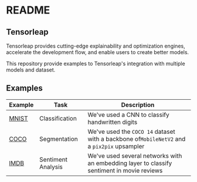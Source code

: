 # README

## Tensorleap

Tensorleap provides cutting-edge explainability and optimization engines, accelerate the development flow,
and enable users to create better models.

This repository provide examples to Tensorleap's integration with multiple models and dataset. 

## Examples 

| Example                  | Task               |                  Description                                                               | 
|--------------------------|--------------------|------------------------------------------------------------------------------------------  |
| [MNIST](/examples/mnist) | Classification     | We've used a CNN to classify handwritten digits|
| [COCO](/examples/coco)   | Segmentation       | We've used the `COCO 14` dataset with a backbone of`MobileNetV2` and a `pix2pix` upsampler |
| [IMDB](/examples/imdb)   | Sentiment Analysis | We've used several networks with an embedding layer to classify sentiment in movie reviews  |

